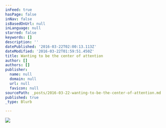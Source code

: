```yaml
---
inFeed: true
hasPage: false
inNav: false
isBasedOnUrl: null
inLanguage: null
starred: false
keywords: []
description: ''
datePublished: '2016-03-22T02:00:13.113Z'
dateModified: '2016-03-22T01:59:51.450Z'
title: Wanting to be the center of attention
author: []
authors: []
publisher:
  name: null
  domain: null
  url: null
  favicon: null
sourcePath: _posts/2016-03-22-wanting-to-be-the-center-of-attention.md
published: true
_type: Blurb

---
```

![](https://the-grid-user-content.s3-us-west-2.amazonaws.com/2f6af5d5-d4e3-4886-99e3-e4302aa7be5f.jpg)